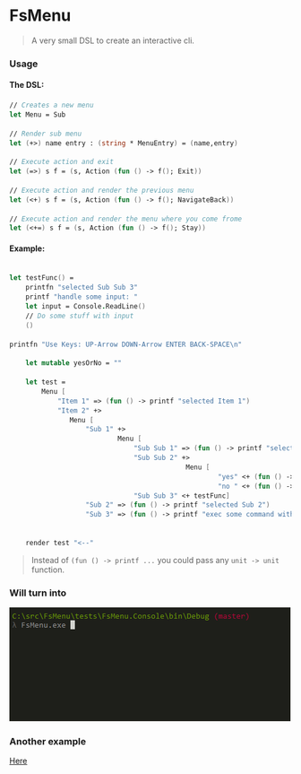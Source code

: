 # FsMenu

> A very small DSL to create an interactive cli.

### Usage

#### The DSL:

```fsharp
// Creates a new menu
let Menu = Sub

// Render sub menu
let (+>) name entry : (string * MenuEntry) = (name,entry)

// Execute action and exit
let (=>) s f = (s, Action (fun () -> f(); Exit))

// Execute action and render the previous menu
let (<+) s f = (s, Action (fun () -> f(); NavigateBack))

// Execute action and render the menu where you come frome
let (<+=) s f = (s, Action (fun () -> f(); Stay))
```

#### Example:

```fsharp

let testFunc() = 
    printfn "selected Sub Sub 3"
    printf "handle some input: "
    let input = Console.ReadLine()
    // Do some stuff with input
    ()

printfn "Use Keys: UP-Arrow DOWN-Arrow ENTER BACK-SPACE\n"

    let mutable yesOrNo = ""

    let test =
        Menu [
            "Item 1" => (fun () -> printf "selected Item 1")
            "Item 2" +>
               Menu [ 
                   "Sub 1" +>
                           Menu [
                               "Sub Sub 1" => (fun () -> printf "selected Sub Sub 1")
                               "Sub Sub 2" +>
                                            Menu [
                                                    "yes" <+ (fun () -> yesOrNo <- "--yes")
                                                    "no " <+ (fun () -> yesOrNo <- "--no") ]
                               "Sub Sub 3" <+ testFunc]
                   "Sub 2" => (fun () -> printf "selected Sub 2")
                   "Sub 3" => (fun () -> printf "exec some command with param %s" yesOrNo)]] 
                   

    render test "<--"
```

> Instead of `(fun () -> printf ...` you could pass any `unit -> unit` function.


### Will turn into

![](https://github.com/nicolaiw/FsMenu/blob/master/misc/sample.gif)

### Another example

[Here](https://github.com/nicolaiw/FsMenu/tree/master/misc)